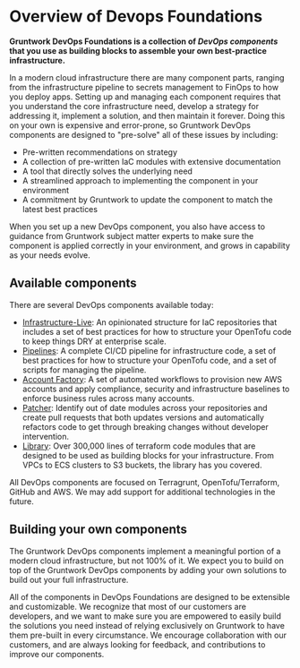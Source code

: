 # Overview of Devops Foundations

**Gruntwork DevOps Foundations is a collection of _DevOps components_ that you use as building blocks to assemble your own best-practice infrastructure.**

In a modern cloud infrastructure there are many component parts, ranging from the infrastructure pipeline to secrets management to FinOps to how you deploy apps. Setting up and managing each component requires that you understand the core infrastructure need, develop a strategy for addressing it, implement a solution, and then maintain it forever. Doing this on your own is expensive and error-prone, so Gruntwork DevOps components are designed to "pre-solve" all of these issues by including:

- Pre-written recommendations on strategy
- A collection of pre-written IaC modules with extensive documentation
- A tool that directly solves the underlying need
- A streamlined approach to implementing the component in your environment
- A commitment by Gruntwork to update the component to match the latest best practices

When you set up a new DevOps component, you also have access to guidance from Gruntwork subject matter experts to make sure the component is applied correctly in your environment, and grows in capability as your needs evolve.

## Available components

There are several DevOps components available today:

* [Infrastructure-Live](./infrastructure-live.md): An opinionated structure for IaC repositories that includes a set of best practices for how to structure your OpenTofu code to keep things DRY at enterprise scale.
* [Pipelines](/2.0/docs/pipelines/concepts/overview.md): A complete CI/CD pipeline for infrastructure code, a set of best practices for how to structure your OpenTofu code, and a set of scripts for managing the pipeline.
* [Account Factory](/2.0/docs/accountfactory/concepts/): A set of automated workflows to provision new AWS accounts and apply compliance, security and infrastructure baselines to enforce business rules across many accounts.
* [Patcher](/2.0/docs/patcher/concepts/): Identify out of date modules across your repositories and create pull requests that both updates versions and automatically refactors code to get through breaking changes without developer intervention.
* [Library](/2.0/docs/library/concepts/overview): Over 300,000 lines of terraform code modules that are designed to be used as building blocks for your infrastructure. From VPCs to ECS clusters to S3 buckets, the library has you covered.
<!-- * [Catalog]  -- see DEV-628 -->
<!-- Something about networking / transit gateway? -->

All DevOps components are focused on Terragrunt, OpenTofu/Terraform, GitHub and AWS. We may add support for additional technologies in the future.

## Building your own components

The Gruntwork DevOps components implement a meaningful portion of a modern cloud infrastructure, but not 100% of it. We expect you to build on top of the Gruntwork DevOps components by adding your own solutions to build out your full infrastructure.

All of the components in DevOps Foundations are designed to be extensible and customizable. We recognize that most of our customers are developers, and we want to make sure you are empowered to easily build the solutions you need instead of relying exclusively on Gruntwork to have them pre-built in every circumstance. We encourage collaboration with our customers, and are always looking for feedback, and contributions to improve our components.
